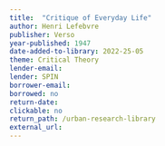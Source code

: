 ```yaml
---
title:  "Critique of Everyday Life"
author: Henri Lefebvre
publisher: Verso
year-published: 1947
date-added-to-library: 2022-25-05
theme: Critical Theory
lender-email:
lender: SPIN
borrower-email:
borrowed: no
return-date:
clickable: no
return_path: /urban-research-library
external_url: 
---
```


